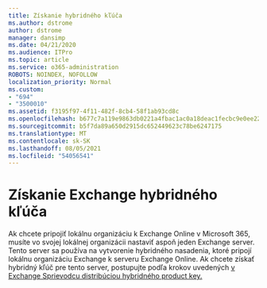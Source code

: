 ```yaml
---
title: Získanie hybridného kľúča
ms.author: dstrome
author: dstrome
manager: dansimp
ms.date: 04/21/2020
ms.audience: ITPro
ms.topic: article
ms.service: o365-administration
ROBOTS: NOINDEX, NOFOLLOW
localization_priority: Normal
ms.custom:
- "694"
- "3500010"
ms.assetid: f3195f97-4f11-482f-8cb4-58f1ab93cd8c
ms.openlocfilehash: b677c7a119e9863db0221a4fbac1ac0a18deac1fecbc9e0ee22333d97144bc3d
ms.sourcegitcommit: b5f7da89a650d2915dc652449623c78be6247175
ms.translationtype: MT
ms.contentlocale: sk-SK
ms.lasthandoff: 08/05/2021
ms.locfileid: "54056541"
---
```

# <a name="getting-an-exchange-hybrid-key"></a>Získanie Exchange hybridného kľúča

Ak chcete pripojiť lokálnu organizáciu k Exchange Online v Microsoft 365, musíte vo svojej lokálnej organizácii nastaviť aspoň jeden Exchange server. Tento server sa používa na vytvorenie hybridného nasadenia, ktoré pripojí lokálnu organizáciu Exchange k serveru Exchange Online. Ak chcete získať hybridný kľúč pre tento server, postupujte podľa krokov uvedených [v Exchange Sprievodcu distribúciou hybridného product key.](https://aka.ms/hybridkey)
  